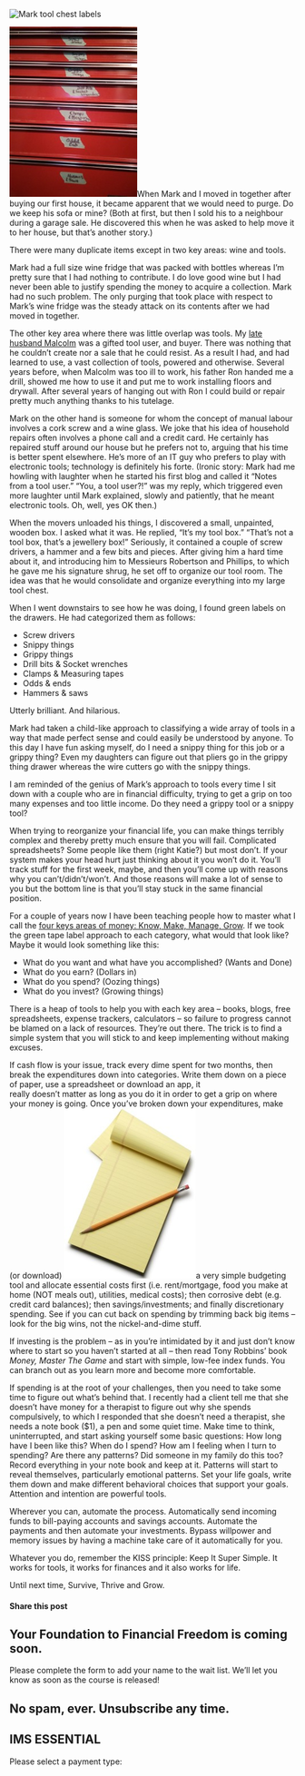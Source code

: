 ![Mark tool chest labels](https://yourfinanciallaunchpad.com/wp-content/uploads/elementor/thumbs/Mark-tool-chest-labels-qdc6cqrbkvkqbvm1juw1iusf84sbync09asazw9q4o.jpg "Mark tool chest labels")

![Mark tool chest labels](attachments/Mark-tool-chest-labels-225x300.jpg)When Mark and I moved in together after buying our first house, it became apparent that we would need to purge. Do we keep his sofa or mine? (Both at first, but then I sold his to a neighbour during a garage sale. He discovered this when he was asked to help move it to her house, but that’s another story.)

There were many duplicate items except in two key areas: wine and tools.

Mark had a full size wine fridge that was packed with bottles whereas I’m pretty sure that I had nothing to contribute. I do love good wine but I had never been able to justify spending the money to acquire a collection. Mark had no such problem. The only purging that took place with respect to Mark’s wine fridge was the steady attack on its contents after we had moved in together.

The other key area where there was little overlap was tools. My [late husband Malcolm](https://yflmainprod.wpengine.com/2012/05/my-story-part-i/) was a gifted tool user, and buyer. There was nothing that he couldn’t create nor a sale that he could resist. As a result I had, and had learned to use, a vast collection of tools, powered and otherwise. Several years before, when Malcolm was too ill to work, his father Ron handed me a drill, showed me how to use it and put me to work installing floors and drywall. After several years of hanging out with Ron I could build or repair pretty much anything thanks to his tutelage.

Mark on the other hand is someone for whom the concept of manual labour involves a cork screw and a wine glass. We joke that his idea of household repairs often involves a phone call and a credit card. He certainly has repaired stuff around our house but he prefers not to, arguing that his time is better spent elsewhere. He’s more of an IT guy who prefers to play with electronic tools; technology is definitely his forte. (Ironic story: Mark had me howling with laughter when he started his first blog and called it “Notes from a tool user.” “You, a tool user?!” was my reply, which triggered even more laughter until Mark explained, slowly and patiently, that he meant electronic tools. Oh, well, yes OK then.)

When the movers unloaded his things, I discovered a small, unpainted, wooden box. I asked what it was. He replied, “It’s my tool box.” “That’s not a tool box, that’s a jewellery box!” Seriously, it contained a couple of screw drivers, a hammer and a few bits and pieces. After giving him a hard time about it, and introducing him to Messieurs Robertson and Phillips, to which he gave me his signature shrug, he set off to organize our tool room. The idea was that he would consolidate and organize everything into my large tool chest.

When I went downstairs to see how he was doing, I found green labels on the drawers. He had categorized them as follows:

- Screw drivers
- Snippy things
- Grippy things
- Drill bits & Socket wrenches
- Clamps & Measuring tapes
- Odds & ends
- Hammers & saws

Utterly brilliant. And hilarious.

Mark had taken a child-like approach to classifying a wide array of tools in a way that made perfect sense and could easily be understood by anyone. To this day I have fun asking myself, do I need a snippy thing for this job or a grippy thing? Even my daughters can figure out that pliers go in the grippy thing drawer whereas the wire cutters go with the snippy things.

I am reminded of the genius of Mark’s approach to tools every time I sit down with a couple who are in financial difficulty, trying to get a grip on too many expenses and too little income. Do they need a grippy tool or a snippy tool?

When trying to reorganize your financial life, you can make things terribly complex and thereby pretty much ensure that you will fail. Complicated spreadsheets? Some people like them (right Katie?) but most don’t. If your system makes your head hurt just thinking about it you won’t do it. You’ll track stuff for the first week, maybe, and then you’ll come up with reasons why you can’t/didn’t/won’t. And those reasons will make a lot of sense to you but the bottom line is that you’ll stay stuck in the same financial position.

For a couple of years now I have been teaching people how to master what I call the [four keys areas of money: Know, Make, Manage, Grow](https://yflmainprod.wpengine.com/2015/01/rebuilding-your-finances/). If we took the green tape label approach to each category, what would that look like? Maybe it would look something like this:

- What do you want and what have you accomplished? (Wants and Done)
- What do you earn? (Dollars in)
- What do you spend? (Oozing things)
- What do you invest? (Growing things)

There is a heap of tools to help you with each key area – books, blogs, free spreadsheets, expense trackers, calculators – so failure to progress cannot be blamed on a lack of resources. They’re out there. The trick is to find a simple system that you will stick to and keep implementing without making excuses.

If cash flow is your issue, track every dime spent for two months, then break the expenditures down into categories. Write them down on a piece of paper, use a spreadsheet or download an app, it  
really doesn’t matter as long as you do it in order to get a grip on where your money is going. Once you’ve broken down your expenditures, make (or download) ![Plan](attachments/Plan-232x300.jpg)a very simple budgeting tool and allocate essential costs first (i.e. rent/mortgage, food you make at home (NOT meals out), utilities, medical costs); then corrosive debt (e.g. credit card balances); then savings/investments; and finally discretionary spending. See if you can cut back on spending by trimming back big items – look for the big wins, not the nickel-and-dime stuff.

If investing is the problem – as in you’re intimidated by it and just don’t know where to start so you haven’t started at all – then read Tony Robbins’ book *Money, Master The Game* and start with simple, low-fee index funds. You can branch out as you learn more and become more comfortable.

If spending is at the root of your challenges, then you need to take some time to figure out what’s behind that. I recently had a client tell me that she doesn’t have money for a therapist to figure out why she spends compulsively, to which I responded that she doesn’t need a therapist, she needs a note book ($1), a pen and some quiet time. Make time to think, uninterrupted, and start asking yourself some basic questions: How long have I been like this? When do I spend? How am I feeling when I turn to spending? Are there any patterns? Did someone in my family do this too? Record everything in your note book and keep at it. Patterns will start to reveal themselves, particularly emotional patterns. Set your life goals, write them down and make different behavioral choices that support your goals. Attention and intention are powerful tools.

Wherever you can, automate the process. Automatically send incoming funds to bill-paying accounts and savings accounts. Automate the payments and then automate your investments. Bypass willpower and memory issues by having a machine take care of it automatically for you.

Whatever you do, remember the KISS principle: Keep It Super Simple. It works for tools, it works for finances and it also works for life.

Until next time, Survive, Thrive and Grow.

#### Share this post

## Your Foundation to Financial Freedom is coming soon.

Please complete the form to add your name to the wait list. We’ll let you know as soon as the course is released!

## No spam, ever. Unsubscribe any time.

## IMS ESSENTIAL

Please select a payment type: